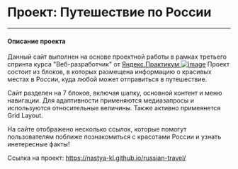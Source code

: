 # Проект: Путешествие по России
---
#### Описание проекта
Данный сайт выполнен на основе проектной работы в рамках третьего  спринта курса "Веб-разработчик" от [Яндекс.Практикум ![image](https://i.ibb.co/BZWMYRt/image.png)](https://practicum.yandex.ru/)
Проект состоит из блоков, в которых размещена информацию о красивых местах в России, куда любой может отправиться в путешествие.

Сайт разделен на 7 блоков, включая шапку, основной контент и меню навигации. Для адаптивности применяются медиазапросы и используются относительные величины. Также активно примеянется Grid Layout.

На сайте отображено несколько ссылок, которые помогут пользователям поближе познакомиться с красотами России и узнать инетересные факты!

Ссылка на проект: https://nastya-kl.github.io/russian-travel/
